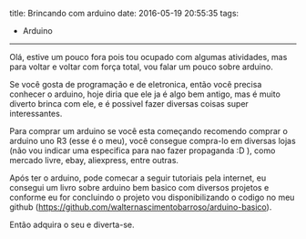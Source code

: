 title: Brincando com arduino
date: 2016-05-19 20:55:35
tags:
- Arduino
---
Olá, estive um pouco fora pois tou ocupado com algumas atividades, mas para voltar e voltar com força total, vou falar um pouco sobre arduino.
<!--more-->
Se você gosta de programação e de eletronica, então você precisa conhecer o arduino, hoje diria que ele ja é algo bem antigo, mas é muito diverto brinca com ele, e é possivel fazer diversas coisas super interessantes.

Para comprar um arduino se você esta começando recomendo comprar o arduino uno R3 (esse é o meu), você consegue compra-lo em diversas lojas (não vou indicar uma especifica para nao fazer propaganda :D ), como mercado livre, ebay, aliexpress, entre outras.

Após ter o arduino, pode comecar a seguir tutoriais pela internet, eu consegui um livro sobre arduino bem basico com diversos projetos e conforme eu for concluindo o projeto vou disponibilizando o codigo no meu github (https://github.com/walternascimentobarroso/arduino-basico).

Então adquira o seu e diverta-se.